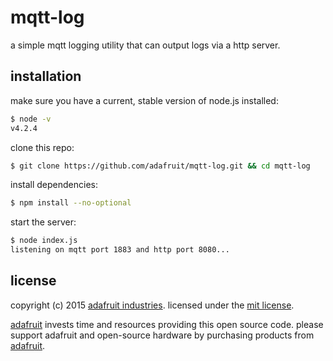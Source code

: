 # mqtt-log

a simple mqtt logging utility that can output logs via a http server.

## installation

make sure you have a current, stable version of node.js installed:
```sh
$ node -v
v4.2.4
```

clone this repo:
```sh
$ git clone https://github.com/adafruit/mqtt-log.git && cd mqtt-log
```

install dependencies:
```sh
$ npm install --no-optional
```

start the server:
```sh
$ node index.js
listening on mqtt port 1883 and http port 8080...
```

## license

copyright (c) 2015 [adafruit industries](https://adafruit.com). licensed under the [mit license](/LICENSE?raw=true).

[adafruit](https://adafruit.com) invests time and resources providing this open source code. please support adafruit and open-source hardware by purchasing products from [adafruit](https://adafruit.com).

